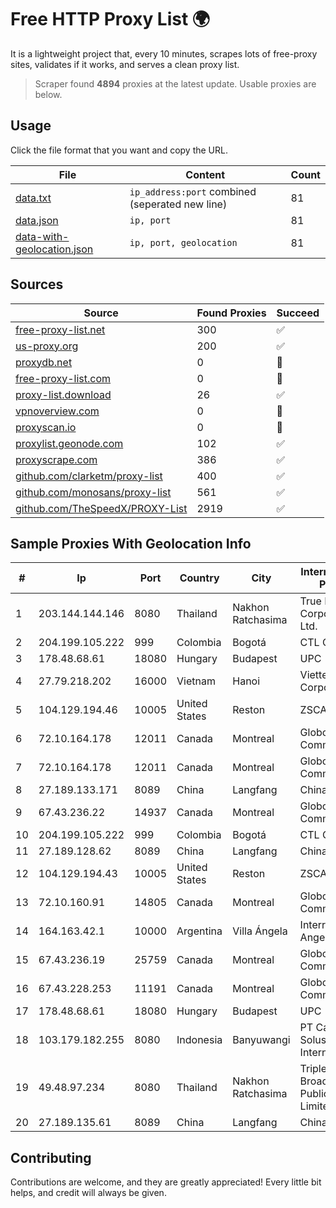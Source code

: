 
# Free HTTP Proxy List 🌍

It is a lightweight project that, every 10 minutes, scrapes lots of free-proxy sites, validates if it works, and serves a clean proxy list.


> Scraper found **4894** proxies at the latest update. Usable proxies are below.

## Usage

Click the file format that you want and copy the URL.


|File|Content|Count|
|----|-------|-----|
|[data.txt](https://raw.githubusercontent.com/themiralay/Proxy-List-World/master/data.txt)|`ip_address:port` combined (seperated new line)|81|
|[data.json](https://raw.githubusercontent.com/themiralay/Proxy-List-World/master/data.json)|`ip, port`|81|
|[data-with-geolocation.json](https://raw.githubusercontent.com/themiralay/Proxy-List-World/master/data-with-geolocation.json)|`ip, port, geolocation`|81|

## Sources

|Source|Found Proxies|Succeed|
|------|-------------|-------|
|[free-proxy-list.net](https://free-proxy-list.net)|300|✅|
|[us-proxy.org](https://www.us-proxy.org)|200|✅|
|[proxydb.net](http://proxydb.net)|0|🚫|
|[free-proxy-list.com](https://free-proxy-list.com/?page=&port=&type%5B%5D=http&type%5B%5D=https&up_time=0&search=Search)|0|🚫|
|[proxy-list.download](https://www.proxy-list.download/HTTP)|26|✅|
|[vpnoverview.com](https://vpnoverview.com/privacy/anonymous-browsing/free-proxy-servers)|0|🚫|
|[proxyscan.io](https://www.proxyscan.io)|0|🚫|
|[proxylist.geonode.com](https://proxylist.geonode.com/api/proxy-list?limit=300&page=1&sort_by=lastChecked&sort_type=desc&protocols=http,https)|102|✅|
|[proxyscrape.com](https://api.proxyscrape.com/v2/?request=displayproxies&protocol=http&timeout=10000&country=all&ssl=all&anonymity=all)|386|✅|
|[github.com/clarketm/proxy-list](https://raw.githubusercontent.com/clarketm/proxy-list/master/proxy-list-raw.txt)|400|✅|
|[github.com/monosans/proxy-list](https://raw.githubusercontent.com/monosans/proxy-list/main/proxies/http.txt)|561|✅|
|[github.com/TheSpeedX/PROXY-List](https://raw.githubusercontent.com/TheSpeedX/PROXY-List/master/http.txt)|2919|✅|


## Sample Proxies With Geolocation Info

|#|Ip|Port|Country|City|Internet Service Provider|
|-|--|----|-------|----|-------------------------|
|1|203.144.144.146|8080|Thailand|Nakhon Ratchasima|True Internet Corporation CO. Ltd.|
|2|204.199.105.222|999|Colombia|Bogotá|CTL Colombia|
|3|178.48.68.61|18080|Hungary|Budapest|UPC|
|4|27.79.218.202|16000|Vietnam|Hanoi|Viettel Corporation|
|5|104.129.194.46|10005|United States|Reston|ZSCALER, INC.|
|6|72.10.164.178|12011|Canada|Montreal|GloboTech Communications|
|7|72.10.164.178|12011|Canada|Montreal|GloboTech Communications|
|8|27.189.133.171|8089|China|Langfang|Chinanet|
|9|67.43.236.22|14937|Canada|Montreal|GloboTech Communications|
|10|204.199.105.222|999|Colombia|Bogotá|CTL Colombia|
|11|27.189.128.62|8089|China|Langfang|Chinanet|
|12|104.129.194.43|10005|United States|Reston|ZSCALER, INC.|
|13|72.10.160.91|14805|Canada|Montreal|GloboTech Communications|
|14|164.163.42.1|10000|Argentina|Villa Ángela|Interret Villa Angela SRL|
|15|67.43.236.19|25759|Canada|Montreal|GloboTech Communications|
|16|67.43.228.253|11191|Canada|Montreal|GloboTech Communications|
|17|178.48.68.61|18080|Hungary|Budapest|UPC|
|18|103.179.182.255|8080|Indonesia|Banyuwangi|PT Cahaya Solusindo Internusa|
|19|49.48.97.234|8080|Thailand|Nakhon Ratchasima|Triple T Broadband Public Company Limited|
|20|27.189.135.61|8089|China|Langfang|Chinanet|



## Contributing

Contributions are welcome, and they are greatly appreciated! Every
little bit helps, and credit will always be given.


